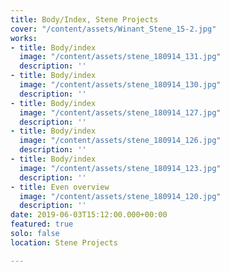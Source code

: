 ```yaml
---
title: Body/Index, Stene Projects
cover: "/content/assets/Winant_Stene_15-2.jpg"
works:
- title: Body/index
  image: "/content/assets/stene_180914_131.jpg"
  description: ''
- title: Body/index
  image: "/content/assets/stene_180914_130.jpg"
  description: ''
- title: Body/index
  image: "/content/assets/stene_180914_127.jpg"
  description: ''
- title: Body/index
  image: "/content/assets/stene_180914_126.jpg"
  description: ''
- title: Body/index
  image: "/content/assets/stene_180914_123.jpg"
  description: ''
- title: Even overview
  image: "/content/assets/stene_180914_120.jpg"
  description: ''
date: 2019-06-03T15:12:00.000+00:00
featured: true
solo: false
location: Stene Projects

---
```

